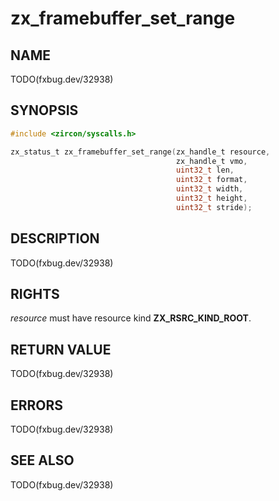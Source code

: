 # zx_framebuffer_set_range

## NAME

<!-- Updated by update-docs-from-abigen, do not edit. -->

TODO(fxbug.dev/32938)

## SYNOPSIS

<!-- Updated by update-docs-from-abigen, do not edit. -->

```c
#include <zircon/syscalls.h>

zx_status_t zx_framebuffer_set_range(zx_handle_t resource,
                                     zx_handle_t vmo,
                                     uint32_t len,
                                     uint32_t format,
                                     uint32_t width,
                                     uint32_t height,
                                     uint32_t stride);
```

## DESCRIPTION

TODO(fxbug.dev/32938)

## RIGHTS

<!-- Updated by update-docs-from-abigen, do not edit. -->

*resource* must have resource kind **ZX_RSRC_KIND_ROOT**.

## RETURN VALUE

TODO(fxbug.dev/32938)

## ERRORS

TODO(fxbug.dev/32938)

## SEE ALSO


TODO(fxbug.dev/32938)
